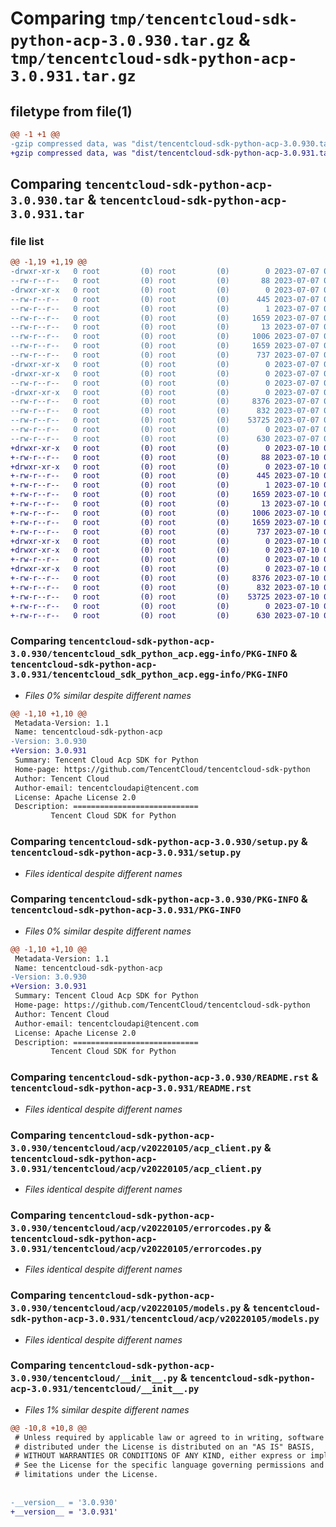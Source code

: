 # Comparing `tmp/tencentcloud-sdk-python-acp-3.0.930.tar.gz` & `tmp/tencentcloud-sdk-python-acp-3.0.931.tar.gz`

## filetype from file(1)

```diff
@@ -1 +1 @@
-gzip compressed data, was "dist/tencentcloud-sdk-python-acp-3.0.930.tar", last modified: Fri Jul  7 00:14:58 2023, max compression
+gzip compressed data, was "dist/tencentcloud-sdk-python-acp-3.0.931.tar", last modified: Mon Jul 10 00:28:49 2023, max compression
```

## Comparing `tencentcloud-sdk-python-acp-3.0.930.tar` & `tencentcloud-sdk-python-acp-3.0.931.tar`

### file list

```diff
@@ -1,19 +1,19 @@
-drwxr-xr-x   0 root         (0) root         (0)        0 2023-07-07 00:14:58.000000 tencentcloud-sdk-python-acp-3.0.930/
--rw-r--r--   0 root         (0) root         (0)       88 2023-07-07 00:14:58.000000 tencentcloud-sdk-python-acp-3.0.930/setup.cfg
-drwxr-xr-x   0 root         (0) root         (0)        0 2023-07-07 00:14:58.000000 tencentcloud-sdk-python-acp-3.0.930/tencentcloud_sdk_python_acp.egg-info/
--rw-r--r--   0 root         (0) root         (0)      445 2023-07-07 00:14:58.000000 tencentcloud-sdk-python-acp-3.0.930/tencentcloud_sdk_python_acp.egg-info/SOURCES.txt
--rw-r--r--   0 root         (0) root         (0)        1 2023-07-07 00:14:58.000000 tencentcloud-sdk-python-acp-3.0.930/tencentcloud_sdk_python_acp.egg-info/dependency_links.txt
--rw-r--r--   0 root         (0) root         (0)     1659 2023-07-07 00:14:58.000000 tencentcloud-sdk-python-acp-3.0.930/tencentcloud_sdk_python_acp.egg-info/PKG-INFO
--rw-r--r--   0 root         (0) root         (0)       13 2023-07-07 00:14:58.000000 tencentcloud-sdk-python-acp-3.0.930/tencentcloud_sdk_python_acp.egg-info/top_level.txt
--rw-r--r--   0 root         (0) root         (0)     1006 2023-07-07 00:14:58.000000 tencentcloud-sdk-python-acp-3.0.930/setup.py
--rw-r--r--   0 root         (0) root         (0)     1659 2023-07-07 00:14:58.000000 tencentcloud-sdk-python-acp-3.0.930/PKG-INFO
--rw-r--r--   0 root         (0) root         (0)      737 2023-07-07 00:14:58.000000 tencentcloud-sdk-python-acp-3.0.930/README.rst
-drwxr-xr-x   0 root         (0) root         (0)        0 2023-07-07 00:14:58.000000 tencentcloud-sdk-python-acp-3.0.930/tencentcloud/
-drwxr-xr-x   0 root         (0) root         (0)        0 2023-07-07 00:14:58.000000 tencentcloud-sdk-python-acp-3.0.930/tencentcloud/acp/
--rw-r--r--   0 root         (0) root         (0)        0 2023-07-07 00:14:58.000000 tencentcloud-sdk-python-acp-3.0.930/tencentcloud/acp/__init__.py
-drwxr-xr-x   0 root         (0) root         (0)        0 2023-07-07 00:14:58.000000 tencentcloud-sdk-python-acp-3.0.930/tencentcloud/acp/v20220105/
--rw-r--r--   0 root         (0) root         (0)     8376 2023-07-07 00:14:58.000000 tencentcloud-sdk-python-acp-3.0.930/tencentcloud/acp/v20220105/acp_client.py
--rw-r--r--   0 root         (0) root         (0)      832 2023-07-07 00:14:58.000000 tencentcloud-sdk-python-acp-3.0.930/tencentcloud/acp/v20220105/errorcodes.py
--rw-r--r--   0 root         (0) root         (0)    53725 2023-07-07 00:14:58.000000 tencentcloud-sdk-python-acp-3.0.930/tencentcloud/acp/v20220105/models.py
--rw-r--r--   0 root         (0) root         (0)        0 2023-07-07 00:14:58.000000 tencentcloud-sdk-python-acp-3.0.930/tencentcloud/acp/v20220105/__init__.py
--rw-r--r--   0 root         (0) root         (0)      630 2023-07-07 00:14:58.000000 tencentcloud-sdk-python-acp-3.0.930/tencentcloud/__init__.py
+drwxr-xr-x   0 root         (0) root         (0)        0 2023-07-10 00:28:49.000000 tencentcloud-sdk-python-acp-3.0.931/
+-rw-r--r--   0 root         (0) root         (0)       88 2023-07-10 00:28:49.000000 tencentcloud-sdk-python-acp-3.0.931/setup.cfg
+drwxr-xr-x   0 root         (0) root         (0)        0 2023-07-10 00:28:49.000000 tencentcloud-sdk-python-acp-3.0.931/tencentcloud_sdk_python_acp.egg-info/
+-rw-r--r--   0 root         (0) root         (0)      445 2023-07-10 00:28:49.000000 tencentcloud-sdk-python-acp-3.0.931/tencentcloud_sdk_python_acp.egg-info/SOURCES.txt
+-rw-r--r--   0 root         (0) root         (0)        1 2023-07-10 00:28:49.000000 tencentcloud-sdk-python-acp-3.0.931/tencentcloud_sdk_python_acp.egg-info/dependency_links.txt
+-rw-r--r--   0 root         (0) root         (0)     1659 2023-07-10 00:28:49.000000 tencentcloud-sdk-python-acp-3.0.931/tencentcloud_sdk_python_acp.egg-info/PKG-INFO
+-rw-r--r--   0 root         (0) root         (0)       13 2023-07-10 00:28:49.000000 tencentcloud-sdk-python-acp-3.0.931/tencentcloud_sdk_python_acp.egg-info/top_level.txt
+-rw-r--r--   0 root         (0) root         (0)     1006 2023-07-10 00:28:49.000000 tencentcloud-sdk-python-acp-3.0.931/setup.py
+-rw-r--r--   0 root         (0) root         (0)     1659 2023-07-10 00:28:49.000000 tencentcloud-sdk-python-acp-3.0.931/PKG-INFO
+-rw-r--r--   0 root         (0) root         (0)      737 2023-07-10 00:28:49.000000 tencentcloud-sdk-python-acp-3.0.931/README.rst
+drwxr-xr-x   0 root         (0) root         (0)        0 2023-07-10 00:28:49.000000 tencentcloud-sdk-python-acp-3.0.931/tencentcloud/
+drwxr-xr-x   0 root         (0) root         (0)        0 2023-07-10 00:28:49.000000 tencentcloud-sdk-python-acp-3.0.931/tencentcloud/acp/
+-rw-r--r--   0 root         (0) root         (0)        0 2023-07-10 00:28:49.000000 tencentcloud-sdk-python-acp-3.0.931/tencentcloud/acp/__init__.py
+drwxr-xr-x   0 root         (0) root         (0)        0 2023-07-10 00:28:49.000000 tencentcloud-sdk-python-acp-3.0.931/tencentcloud/acp/v20220105/
+-rw-r--r--   0 root         (0) root         (0)     8376 2023-07-10 00:28:49.000000 tencentcloud-sdk-python-acp-3.0.931/tencentcloud/acp/v20220105/acp_client.py
+-rw-r--r--   0 root         (0) root         (0)      832 2023-07-10 00:28:49.000000 tencentcloud-sdk-python-acp-3.0.931/tencentcloud/acp/v20220105/errorcodes.py
+-rw-r--r--   0 root         (0) root         (0)    53725 2023-07-10 00:28:49.000000 tencentcloud-sdk-python-acp-3.0.931/tencentcloud/acp/v20220105/models.py
+-rw-r--r--   0 root         (0) root         (0)        0 2023-07-10 00:28:49.000000 tencentcloud-sdk-python-acp-3.0.931/tencentcloud/acp/v20220105/__init__.py
+-rw-r--r--   0 root         (0) root         (0)      630 2023-07-10 00:28:49.000000 tencentcloud-sdk-python-acp-3.0.931/tencentcloud/__init__.py
```

### Comparing `tencentcloud-sdk-python-acp-3.0.930/tencentcloud_sdk_python_acp.egg-info/PKG-INFO` & `tencentcloud-sdk-python-acp-3.0.931/tencentcloud_sdk_python_acp.egg-info/PKG-INFO`

 * *Files 0% similar despite different names*

```diff
@@ -1,10 +1,10 @@
 Metadata-Version: 1.1
 Name: tencentcloud-sdk-python-acp
-Version: 3.0.930
+Version: 3.0.931
 Summary: Tencent Cloud Acp SDK for Python
 Home-page: https://github.com/TencentCloud/tencentcloud-sdk-python
 Author: Tencent Cloud
 Author-email: tencentcloudapi@tencent.com
 License: Apache License 2.0
 Description: ============================
         Tencent Cloud SDK for Python
```

### Comparing `tencentcloud-sdk-python-acp-3.0.930/setup.py` & `tencentcloud-sdk-python-acp-3.0.931/setup.py`

 * *Files identical despite different names*

### Comparing `tencentcloud-sdk-python-acp-3.0.930/PKG-INFO` & `tencentcloud-sdk-python-acp-3.0.931/PKG-INFO`

 * *Files 0% similar despite different names*

```diff
@@ -1,10 +1,10 @@
 Metadata-Version: 1.1
 Name: tencentcloud-sdk-python-acp
-Version: 3.0.930
+Version: 3.0.931
 Summary: Tencent Cloud Acp SDK for Python
 Home-page: https://github.com/TencentCloud/tencentcloud-sdk-python
 Author: Tencent Cloud
 Author-email: tencentcloudapi@tencent.com
 License: Apache License 2.0
 Description: ============================
         Tencent Cloud SDK for Python
```

### Comparing `tencentcloud-sdk-python-acp-3.0.930/README.rst` & `tencentcloud-sdk-python-acp-3.0.931/README.rst`

 * *Files identical despite different names*

### Comparing `tencentcloud-sdk-python-acp-3.0.930/tencentcloud/acp/v20220105/acp_client.py` & `tencentcloud-sdk-python-acp-3.0.931/tencentcloud/acp/v20220105/acp_client.py`

 * *Files identical despite different names*

### Comparing `tencentcloud-sdk-python-acp-3.0.930/tencentcloud/acp/v20220105/errorcodes.py` & `tencentcloud-sdk-python-acp-3.0.931/tencentcloud/acp/v20220105/errorcodes.py`

 * *Files identical despite different names*

### Comparing `tencentcloud-sdk-python-acp-3.0.930/tencentcloud/acp/v20220105/models.py` & `tencentcloud-sdk-python-acp-3.0.931/tencentcloud/acp/v20220105/models.py`

 * *Files identical despite different names*

### Comparing `tencentcloud-sdk-python-acp-3.0.930/tencentcloud/__init__.py` & `tencentcloud-sdk-python-acp-3.0.931/tencentcloud/__init__.py`

 * *Files 1% similar despite different names*

```diff
@@ -10,8 +10,8 @@
 # Unless required by applicable law or agreed to in writing, software
 # distributed under the License is distributed on an "AS IS" BASIS,
 # WITHOUT WARRANTIES OR CONDITIONS OF ANY KIND, either express or implied.
 # See the License for the specific language governing permissions and
 # limitations under the License.
 
 
-__version__ = '3.0.930'
+__version__ = '3.0.931'
```

